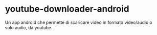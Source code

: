 # youtube-downloader-android
Un app android che permette di scaricare video in formato video/audio o solo audio, da youtube.
